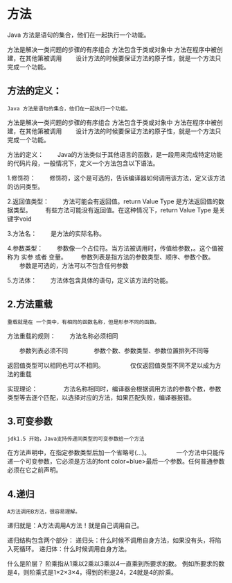 # 方法
Java 方法是语句的集合，他们在一起执行一个功能。

方法是解决一类问题的步骤的有序组合
方法包含于类或对象中
方法在程序中被创建，在其他第被调用
  设计方法的时候要保证方法的原子性，就是一个方法只完成一个功能。

## 方法的定义：
    Java 方法是语句的集合，他们在一起执行一个功能。

方法是解决一类问题的步骤的有序组合
方法包含于类或对象中
方法在程序中被创建，在其他第被调用
  设计方法的时候要保证方法的原子性，就是一个方法只完成一个功能。

方法的定义：
  Java的方法类似于其他语言的函数，是一段用来完成特定功能的代码片段，一般情况下，定义一个方法包含以下语法。

1.修饰符：
  修饰符，这个是可选的，告诉编译器如何调用该方法，定义该方法的访问类型。

2.返回值类型：
  方法可能会有返回值。return Value Type 是方法返回值的数据类型。
  有些方法可能没有返回值。在这种情况下，return Value Type 是关键字void

3.方法名：
  是方法的实际名称。

4.参数类型：
  参数像一个占位符。当方法被调用时，传值给参数，。这个值被称为 实参 或者 变量。
  参数列表是指方法的参数类型、顺序、参数个数。
  参数是可选的，方法可以不包含任何参数

5.方法体：
  方法体包含具体的语句，定义该方法的功能。

## 2.方法重载
    重载就是在 一个类中，有相同的函数名称，但是形参不同的函数。

方法重载的规则：
  方法名称必须相同

  参数列表必须不同
    参数个数、参数类型、参数位置排列不同等

返回值类型可以相同也可以不相同。
    仅仅返回值类型不同不足以成为方法的重载

实现理论：
    方法名称相同时，编译器会根据调用方法的参数个数，参数类型等去逐个匹配，以选择对应的方法，如果匹配失败，编译器报错。

## 3.可变参数
    jdk1.5 开始，Java支持传递同类型的可变参数给一个方法

在方法声明中，在指定参数类型后加一个省略号(…)。
    一个方法中只能传递一个可变参数，它必须是方法的font color=blue>最后一个参数。任何普通参数必须在它之前声明。

## 4.递归
    A方法调用B方法，很容易理解。

递归就是：A方法调用A方法！就是自己调用自己。

递归结构包含两个部分：
递归头：什么时候不调用自身方法，如果没有头，将陷入死循环。
递归体：什么时候调用自身方法。

什么是阶层？
阶乘指从1乘以2乘以3乘以4一直乘到所要求的数。
例如所要求的数是4，则阶乘式是1×2×3×4，得到的积是24，24就是4的阶乘。
